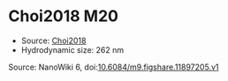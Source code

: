 <a name="material" />

# Choi2018 M20
<script type="application/ld+json">
  {
    "@context": "https://schema.org/",
    "@type": "ChemicalSubstance",
    "@id": "https://egonw.github.io/nanowiki/nanowiki531.html#material",
    "http://purl.org/dc/terms/conformsTo":
      {
        "@type": "CreativeWork",
        "@id": "https://bioschemas.org/profiles/ChemicalSubstance/0.4-RELEASE/"
      },
    "identfier": "531",
    "name": "Choi2018 M20",
    "url": "https://egonw.github.io/nanowiki/nanowiki531.html#material",
    "sameAs": "http://127.0.0.1/mediawiki/index.php/Special:URIResolver/Choi2018_M20"
  }
</script>


* Source: [Choi2018](articleChoi2018.md)
* Hydrodynamic size: 262 nm


Source: NanoWiki 6, doi:[10.6084/m9.figshare.11897205.v1](https://doi.org/10.6084/m9.figshare.11897205.v1)
